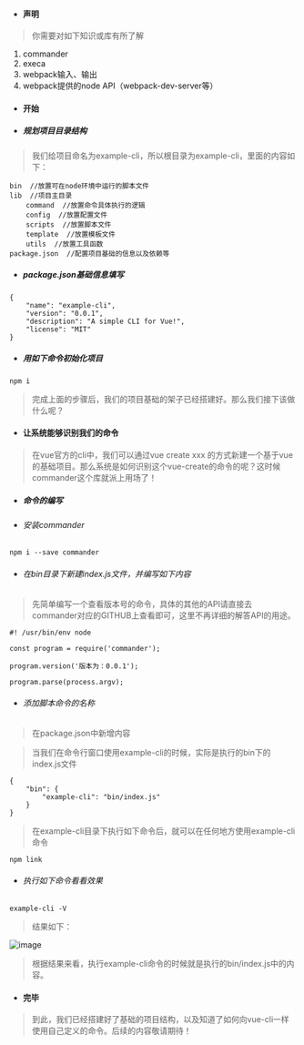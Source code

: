 - #### 声明
> 你需要对如下知识或库有所了解
1. commander
2. execa
3. webpack输入、输出
4. webpack提供的node API（webpack-dev-server等）

- #### 开始
- ##### 规划项目目录结构
> 我们给项目命名为example-cli，所以根目录为example-cli，里面的内容如下：
```
bin  //放置可在node环境中运行的脚本文件
lib  //项目主目录
    command  //放置命令具体执行的逻辑
    config  //放置配置文件
    scripts  //放置脚本文件
    template  //放置模板文件
    utils  //放置工具函数
package.json  //配置项目基础的信息以及依赖等
```

- ##### package.json基础信息填写
```
{
    "name": "example-cli",
    "version": "0.0.1",
    "description": "A simple CLI for Vue!",
    "license": "MIT"
}
```
- ##### 用如下命令初始化项目
```
npm i
```
> 完成上面的步骤后，我们的项目基础的架子已经搭建好。那么我们接下该做什么呢？

- #### 让系统能够识别我们的命令
> 在vue官方的cli中，我们可以通过vue create xxx 的方式新建一个基于vue的基础项目。那么系统是如何识别这个vue-create的命令的呢？这时候commander这个库就派上用场了！

- ##### 命令的编写
- ###### 安装commander
```
npm i --save commander
```
- ###### 在bin目录下新建index.js文件，并编写如下内容
> 先简单编写一个查看版本号的命令，具体的其他的API请直接去commander对应的GITHUB上查看即可，这里不再详细的解答API的用途。
```
#! /usr/bin/env node

const program = require('commander');

program.version('版本为：0.0.1');

program.parse(process.argv);
```
- ###### 添加脚本命令的名称
> 在package.json中新增内容

>当我们在命令行窗口使用example-cli的时候，实际是执行的bin下的index.js文件
```
{
    "bin": {
        "example-cli": "bin/index.js"
    }
}
```
> 在example-cli目录下执行如下命令后，就可以在任何地方使用example-cli命令

```
npm link
```

- ###### 执行如下命令看看效果
```
example-cli -V
```
> 结果如下：

![image](https://greency.github.io/images-site/youdaoyunbiji/4.png)
> 根据结果来看，执行example-cli命令的时候就是执行的bin/index.js中的内容。

- #### 完毕

> 到此，我们已经搭建好了基础的项目结构，以及知道了如何向vue-cli一样使用自己定义的命令。后续的内容敬请期待！